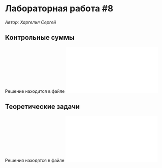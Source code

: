 # Лабораторная работа #8
*Автор: Харгелия Сергей*

## Контрольные суммы

Решение находится в файле ![checksum.py](checksum.py)

## Теоретические задачи

Решения находятся в файле ![theory.pdf](theory.pdf)